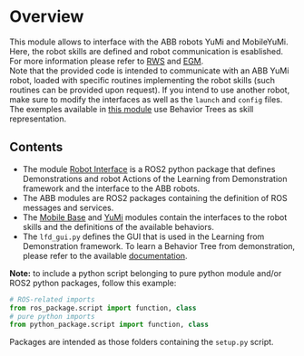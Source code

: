 # Overview

This module allows to interface with the ABB robots YuMi and MobileYuMi.  
Here, the robot skills are defined and robot communication is esablished.  
For more information please refer to [RWS](https://github.com/ros-industrial/abb_librws) and [EGM](https://github.com/ros-industrial/abb_libegm).  
Note that the provided code is intended to communicate with an ABB YuMi robot, loaded with specific routines implementing the robot skills (such routines can be provided upon request).
If you intend to use another robot, make sure to modify the interfaces as well as the `launch` and `config` files.  
The exemples available in [this module](./robot_examples) use Behavior Trees as skill representation.

## Contents

* The module [Robot Interface](../abb_robot/robot_interface) is a ROS2 python package that defines Demonstrations and robot Actions of the Learning from Demonstration framework and the interface to the ABB robots.
* The ABB modules are ROS2 packages containing the definition of ROS messages and services.
* The [Mobile Base](./robot_behaviors/robot_behaviors/mobile_base_behaviors) and [YuMi](./robot_behaviors/robot_behaviors/yumi_behaviors) modules contain the interfaces to the robot skills and the definitions of the available behaviors.
* The `lfd_gui.py` defines the GUI that is used in the Learning from Demonstration framework. To learn a Behavior Tree from demonstration, please refer to the available [documentation](./robot_interface/doc).

**Note:** to include a python script belonging to pure python module and/or ROS2 python packages, follow this example:
```python
# ROS-related imports
from ros_package.script import function, class
# pure python imports
from python_package.script import function, class
```
Packages are intended as those folders containing the ```setup.py``` script.
